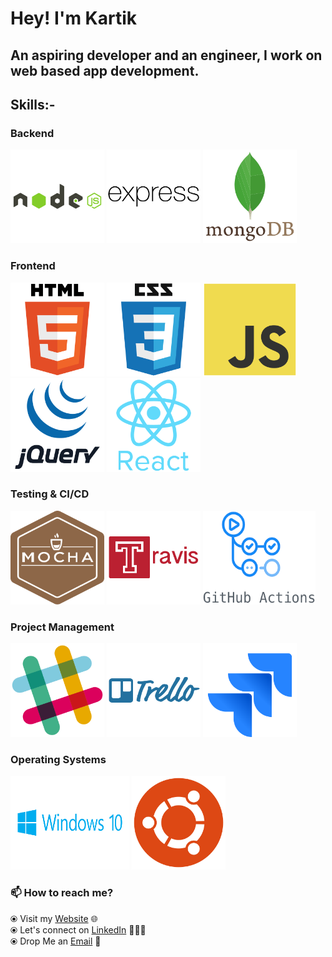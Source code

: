 # Hey! I'm Kartik

## An aspiring developer and an engineer, I work on web based app development.

## Skills:-

### Backend

<p>
    <img width="150" height="150" src="https://raw.githubusercontent.com/kartikag1/kartikag1/master/assets/node.svg" />
    <img width="150" height="150" src="https://raw.githubusercontent.com/kartikag1/kartikag1/master/assets/express.svg" />
    <img width="150" height="150" src="https://raw.githubusercontent.com/kartikag1/kartikag1/master/assets/mongo.svg" />
</p>

### Frontend 

<p>
    <img width="150" height="150" src="https://raw.githubusercontent.com/kartikag1/kartikag1/master/assets/html5.svg" />
    <img width="150" height="150" src="https://raw.githubusercontent.com/kartikag1/kartikag1/master/assets/css3.svg" />
    <img width="150" height="150" src="https://raw.githubusercontent.com/kartikag1/kartikag1/master/assets/js.svg" />
    <img width="150" height="150" src="https://raw.githubusercontent.com/kartikag1/kartikag1/master/assets/jquery.svg" />
    <img width="150" height="150" src="https://raw.githubusercontent.com/kartikag1/kartikag1/master/assets/react.svg" />
</p>

### Testing & CI/CD

<p>
    <img width="150" height="150" src="https://raw.githubusercontent.com/kartikag1/kartikag1/master/assets/mocha.svg" />
    <img width="150" height="150" src="https://raw.githubusercontent.com/kartikag1/kartikag1/master/assets/travis.svg" />
    <img width="180" height="150" src="https://raw.githubusercontent.com/kartikag1/kartikag1/master/assets/githubactions.png" />
</p>

### Project Management

<p>
    <img width="150" height="150" src="https://raw.githubusercontent.com/kartikag1/kartikag1/master/assets/slack.svg" />
    <img width="150" height="150" src="https://raw.githubusercontent.com/kartikag1/kartikag1/master/assets/trello.svg" />
    <img width="150" height="150" src="https://raw.githubusercontent.com/kartikag1/kartikag1/master/assets/jira.svg" />
</p>

### Operating Systems

<p>
    <img width="190" height="150" src="https://raw.githubusercontent.com/kartikag1/kartikag1/master/assets/win10.jpg" />
    <img width="150" height="150" src="https://raw.githubusercontent.com/kartikag1/kartikag1/master/assets/ubuntu.svg" />
</p>

### 📫 How to reach me?

⦿ Visit my [Website](https://kartikfolio.herokuapp.com) 🌐 <br>
⦿ Let's connect on [LinkedIn](https://www.linkedin.com/in/kartikag1/) 👨🏻‍💻 <br>
⦿ Drop Me an [Email](mailto:kartikag1@yahoo.com) 💌 <br>

